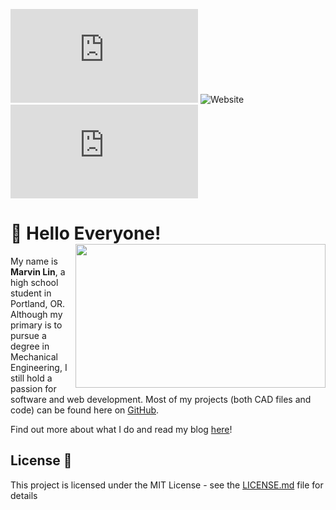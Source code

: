[![GitHub license](https://img.shields.io/github/license/marvinlinn/marvinlin.me?color=red)](https://github.com/marvinlinn/marvinlin.me/blob/master/LICENSE)
![Website](https://img.shields.io/website?down_color=lightgrey&down_message=offline&up_color=green&up_message=online&url=https%3A%2F%2Fmarvinlin.me)
![Last Commit](https://img.shields.io/github/last-commit/marvinlinn/marvinlin.me)

# :wave: Hello Everyone!<img src="https://user-images.githubusercontent.com/70479282/93027439-aee5a400-f5c1-11ea-9117-f80924e5aac7.png" align=right width="400" height="230">

My name is **Marvin Lin**, a high school student in Portland, OR. Although my primary is to pursue a degree in Mechanical Engineering, I still hold a passion for software and web development. Most of my projects (both CAD files and code) can be found here on [GitHub](https://www.github.com/marvinlinn).  

Find out more about what I do and read my blog [here](https://marvinlin.me)!

## License :page_with_curl:

This project is licensed under the MIT License - see the [LICENSE.md](LICENSE) file for details
